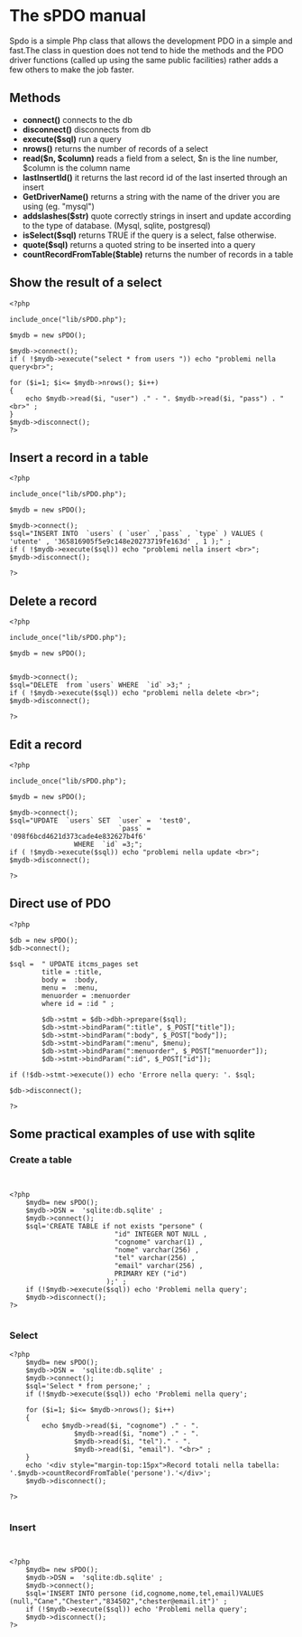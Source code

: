 # The sPDO manual

Spdo is a simple Php class that allows the development PDO in a simple and
fast.The class in question does not tend to hide the methods and the PDO
driver functions (called up using the same public facilities) rather adds
a few others to make the job faster.

## Methods
- **connect()** 	connects to the db
- **disconnect()** 	disconnects from db
- **execute($sql)** run a query
- **nrows()** 		returns the number of records of a select
- **read($n, $column)** reads a field from a select, $n is the line number, $column is the column name 	
- **lastInsertId()** 	it returns the last record id of the last inserted through an insert
- **GetDriverName()** 	returns a string with the name of the driver you are using (eg. "mysql")
- **addslashes($str)** 	quote correctly strings in insert and update according to the type of database. (Mysql, sqlite, postgresql)
- **isSelect($sql)** 	returns TRUE if the query is a select, false otherwise.
- **quote($sql)** 	returns a quoted string to be inserted into a query
- **countRecordFromTable($table)**	returns the number of records in a table

## Show the result of a select

```
<?php

include_once("lib/sPDO.php");

$mydb = new sPDO();

$mydb->connect();
if ( !$mydb->execute("select * from users ")) echo "problemi nella query<br>";

for ($i=1; $i<= $mydb->nrows(); $i++)
{
	echo $mydb->read($i, "user") ." - ". $mydb->read($i, "pass") . "<br>" ;
}
$mydb->disconnect();
?>

```
## Insert a record in a table

```
<?php

include_once("lib/sPDO.php");

$mydb = new sPDO();

$mydb->connect();
$sql="INSERT INTO  `users` ( `user` ,`pass` , `type` ) VALUES ( 'utente' , '365816905f5e9c148e20273719fe163d' , 1 );" ;
if ( !$mydb->execute($sql)) echo "problemi nella insert <br>";
$mydb->disconnect();

?>
```

## Delete a record

```
<?php

include_once("lib/sPDO.php");

$mydb = new sPDO();


$mydb->connect();
$sql="DELETE  from `users` WHERE  `id` >3;" ;
if ( !$mydb->execute($sql)) echo "problemi nella delete <br>";
$mydb->disconnect();

?>
```

## Edit a record

```
<?php

include_once("lib/sPDO.php");

$mydb = new sPDO();

$mydb->connect();
$sql="UPDATE  `users` SET  `user` =  'test0',
						   `pass` =  '098f6bcd4621d373cade4e832627b4f6'
				WHERE  `id` =3;";
if ( !$mydb->execute($sql)) echo "problemi nella update <br>";
$mydb->disconnect();

?>
```


## Direct use of PDO

```
<?php

$db = new sPDO();
$db->connect();

$sql =  " UPDATE itcms_pages set
		title = :title,
		body =  :body,
		menu =  :menu,				
		menuorder = :menuorder				
		where id = :id " ; 											

		$db->stmt = $db->dbh->prepare($sql);
		$db->stmt->bindParam(":title", $_POST["title"]);
		$db->stmt->bindParam(":body", $_POST["body"]);
		$db->stmt->bindParam(":menu", $menu);
		$db->stmt->bindParam(":menuorder", $_POST["menuorder"]);
		$db->stmt->bindParam(":id", $_POST["id"]);

if (!$db->stmt->execute()) echo 'Errore nella query: '. $sql;

$db->disconnect();

?>
```

## Some practical examples of use with sqlite

### Create a table

```


<?php
	$mydb= new sPDO();
	$mydb->DSN =  'sqlite:db.sqlite' ;
	$mydb->connect();
	$sql='CREATE TABLE if not exists "persone" (
						  "id" INTEGER NOT NULL ,
						  "cognome" varchar(1) ,
						  "nome" varchar(256) ,
						  "tel" varchar(256) ,
						  "email" varchar(256) ,
						  PRIMARY KEY ("id")
						);' ;
	if (!$mydb->execute($sql)) echo 'Problemi nella query';
	$mydb->disconnect();					
?>


```

### Select

```
<?php
	$mydb= new sPDO();
	$mydb->DSN =  'sqlite:db.sqlite' ;
	$mydb->connect();
	$sql='Select * from persone;' ;
	if (!$mydb->execute($sql)) echo 'Problemi nella query';

	for ($i=1; $i<= $mydb->nrows(); $i++)
	{
		echo $mydb->read($i, "cognome") ." - ".
				$mydb->read($i, "nome") ." - ".
				$mydb->read($i, "tel")." - ".
				$mydb->read($i, "email"). "<br>" ;
	}
	echo '<div style="margin-top:15px">Record totali nella tabella: '.$mydb->countRecordFromTable('persone').'</div>';
	$mydb->disconnect();

?>


```

### Insert

```


<?php
	$mydb= new sPDO();
	$mydb->DSN =  'sqlite:db.sqlite' ;
	$mydb->connect();
	$sql='INSERT INTO persone (id,cognome,nome,tel,email)VALUES (null,"Cane","Chester","834502","chester@email.it")' ;
	if (!$mydb->execute($sql)) echo 'Problemi nella query';
	$mydb->disconnect();					
?>



```
